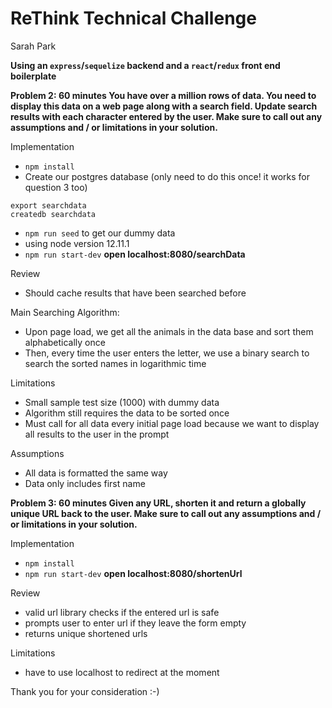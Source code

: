 # ReThink Technical Challenge

Sarah Park

**Using an `express`/`sequelize` backend and a `react`/`redux` front end boilerplate**

**Problem 2: 60 minutes
You have over a million rows of data. You need to display this data on a web page along with a search field. Update search results with each character entered by the user. Make sure to call out any assumptions and / or limitations in your solution.**

Implementation

* `npm install`
* Create our postgres database (only need to do this once! it works for question 3 too)
```
export searchdata
createdb searchdata
```
* `npm run seed` to get our dummy data
* using node version 12.11.1
* `npm run start-dev`
**open localhost:8080/searchData**

Review

* Should cache results that have been searched before

Main Searching Algorithm:

* Upon page load, we get all the animals in the data base and sort them alphabetically once
* Then, every time the user enters the letter, we use a binary search to search the sorted names in logarithmic time

Limitations

* Small sample test size (1000) with dummy data
* Algorithm still requires the data to be sorted once
* Must call for all data every initial page load because we want to display all results to the user in the prompt

Assumptions

* All data is formatted the same way
* Data only includes first name

**Problem 3: 60 minutes
Given any URL, shorten it and return a globally unique URL back to the user. Make sure to call out any assumptions and / or limitations in your solution.**

Implementation

* `npm install`
* `npm run start-dev`
**open localhost:8080/shortenUrl**

Review

* valid url library checks if the entered url is safe
* prompts user to enter url if they leave the form empty
* returns unique shortened urls

Limitations

* have to use localhost to redirect at the moment

Thank you for your consideration :-)
